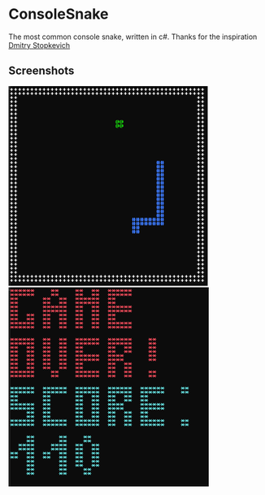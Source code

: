 # ConsoleSnake
The most common console snake, written in c#. Thanks for the inspiration [Dmitry Stopkevich](https://github.com/dmstop)

## Screenshots
![Game Proccess](https://github.com/WebWat/ConsoleSnake/blob/master/Images/img1.png)
![Game Proccess](https://github.com/WebWat/ConsoleSnake/blob/master/Images/img2.png)

